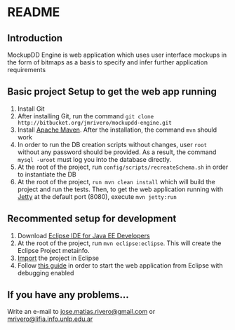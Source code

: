 # README #

## Introduction ##

MockupDD Engine is web application which uses user interface mockups in the form of bitmaps as a basis to specify and infer further application requirements

## Basic project Setup to get the web app running ##

1. Install Git
2. After installing Git, run the command `git clone http://bitbucket.org/jmrivero/mockupdd-engine.git`
3. Install [Apache Maven](http://maven.apache.org/). After the installation, the command `mvn` should work
4. In order to run the DB creation scripts without changes, user `root` without any password should be provided. As a result, the command `mysql -uroot` must log you into the database directly.
5. At the root of the project, run `config/scripts/recreateSchema.sh` in order to instantiate the DB
6. At the root of the project, `run mvn clean install` which will build the project and run the tests. Then, to get the web application running with [Jetty](http://eclipse.org/jetty/) at the default port (8080), execute `mvn jetty:run`

## Recommented setup for development ##

1. Download [Eclipse IDE for Java EE Developers](https://www.eclipse.org/downloads/)
2. At the root of the project, run `mvn eclipse:eclipse`. This will create the Eclipse Project metainfo.
3. [Import](http://help.eclipse.org/juno/index.jsp?topic=%2Forg.eclipse.platform.doc.user%2Ftasks%2Ftasks-importproject.htm) the project in Eclipse
4. Follow [this guide](http://docs.codehaus.org/display/JETTY/Debugging+with+the+Maven+Jetty+Plugin+inside+Eclipse) in order to start the web application from Eclipse with debugging enabled

## If you have any problems... ##

Write an e-mail to jose.matias.rivero@gmail.com or mrivero@lifia.info.unlp.edu.ar